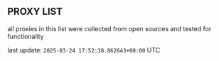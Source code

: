 ## PROXY LIST

all proxies in this list were collected from open sources and tested for functionality

last update: `2025-03-24 17:52:38.862643+00:00` UTC